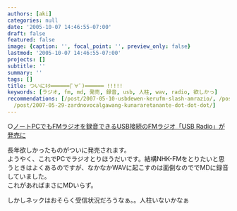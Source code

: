 ```yaml
---
authors: [aki]
categories: null
date: '2005-10-07 14:46:55-07:00'
draft: false
featured: false
image: {caption: '', focal_point: '', preview_only: false}
lastmod: '2005-10-07 14:46:55-07:00'
projects: []
subtitle: ''
summary: ''
tags: []
title: ついにｷﾀ━━━━━━(ﾟ∀ﾟ)━━━━━━ !!!!!
keywords: [ラジオ, fm, md, 発売, 録音, usb, 人柱, wav, radio, 欲しかっ]
recommendations: [/post/2007-05-10-usbdewen-kerufm-slash-amrazio/, /post/2020-04-03-microphone-for-remote-meeting/,
  /post/2007-05-29-zardnovocalgawang-kunararetanante-dot-dot-dot/]
---
```


○[ノートPCでもFMラジオを録音できるUSB接続のFMラジオ「USB Radio」が発売に](http://akiba.ascii24.com/akiba/news/2005/08/09/657448-000.html)  
  
長年欲しかったものがついに発売されます。  
ようやく、これでPCでラジオとりほうだいです。結構NHK-FMをとりたいと思うときはよくあるのですが、なかなかWAVに起こすのは面倒なのででMDに録音していました。  
これがあればまさにMDいらず。  
  
しかしネックはおそらく受信状況だろうなぁ。。人柱いないかなぁ